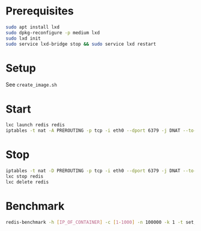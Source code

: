 Prerequisites
=============
```sh
sudo apt install lxd
sudo dpkg-reconfigure -p medium lxd
sudo lxd init
sudo service lxd-bridge stop && sudo service lxd restart
```

Setup
=====
See `create_image.sh`

Start
=====
```sh
lxc launch redis redis
iptables -t nat -A PREROUTING -p tcp -i eth0 --dport 6379 -j DNAT --to-destination [IP_OF_CONTAINER]:6379
```

Stop
====
```sh
iptables -t nat -D PREROUTING -p tcp -i eth0 --dport 6379 -j DNAT --to-destination [IP_OF_CONTAINER]:6379
lxc stop redis
lxc delete redis
```

Benchmark
=========
```sh
redis-benchmark -h [IP_OF_CONTAINER] -c [1-1000] -n 100000 -k 1 -t set,get
```